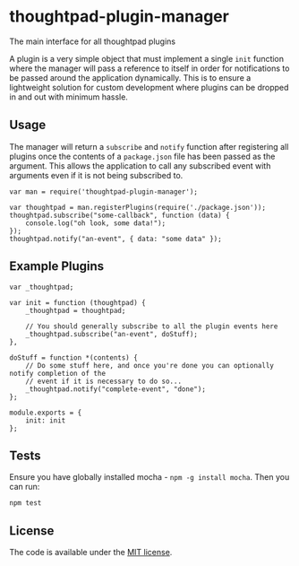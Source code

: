 thoughtpad-plugin-manager
=========================

The main interface for all thoughtpad plugins

A plugin is a very simple object that must implement a single `init` function where the manager will pass a reference to itself in order for notifications to be passed around the application dynamically. This is to ensure a lightweight solution for custom development where plugins can be dropped in and out with minimum hassle.

## Usage

The manager will return a `subscribe` and `notify` function after registering all plugins once the contents of a `package.json` file has been passed as the argument. This allows the application to call any subscribed event with arguments even if it is not being subscribed to.

```
var man = require('thoughtpad-plugin-manager');

var thoughtpad = man.registerPlugins(require('./package.json'));
thoughtpad.subscribe("some-callback", function (data) {
    console.log("oh look, some data!"); 
});
thoughtpad.notify("an-event", { data: "some data" });
```

## Example Plugins

```
var _thoughtpad;

var init = function (thoughtpad) {
    _thoughtpad = thoughtpad;

    // You should generally subscribe to all the plugin events here
    _thoughtpad.subscribe("an-event", doStuff);
},

doStuff = function *(contents) {
    // Do some stuff here, and once you're done you can optionally notify completion of the 
    // event if it is necessary to do so...
    _thoughtpad.notify("complete-event", "done");
};

module.exports = {
    init: init
};
```

## Tests

Ensure you have globally installed mocha - `npm -g install mocha`. Then you can run:

`npm test`

## License

The code is available under the [MIT license](http://deif.mit-license.org/).